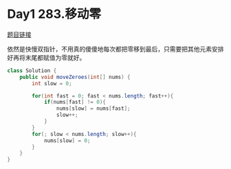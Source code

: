 # Day1 283.移动零

[题目链接](https://leetcode.cn/problems/move-zeroes/)

依然是快慢双指针，不用真的傻傻地每次都把零移到最后，只需要把其他元素安排好再将末尾都赋值为零就好。

```java
class Solution {
    public void moveZeroes(int[] nums) {
        int slow = 0;

        for(int fast = 0; fast < nums.length; fast++){
            if(nums[fast] != 0){
                nums[slow] = nums[fast];
                slow++;
            }
        }
        for(; slow < nums.length; slow++){
            nums[slow] = 0;
        }
    }
}
```